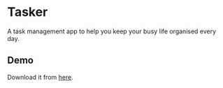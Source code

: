 
# Tasker

A task management app to help you keep your busy life organised every day.


## Demo

Download it from [here](https://github.com/developer-priya-mishra/Tasker/blob/main/app-release.apk).

